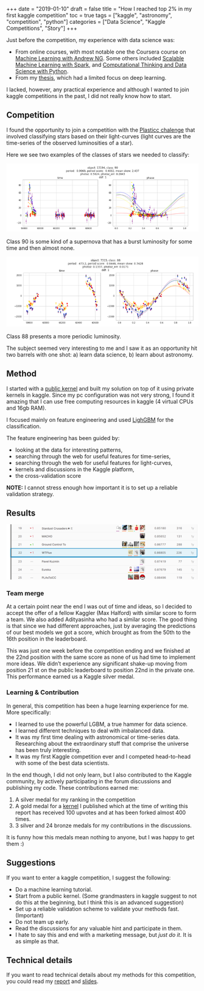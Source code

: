 +++
date = "2019-01-10"
draft = false
title = "How I reached top 2% in my first kaggle competition"
toc = true
tags = ["kaggle", "astronomy", "competition", "python"]
categories = ["Data Science", "Kaggle Competitions", "Story"]
+++

Just before the competition, my experience with data science was:

* From online courses, with most notable one the Coursera course on [Machine Learning with Andrew NG](https://www.coursera.org/learn/machine-learning). Some others included [Scalable Machine Learning with Spark](https://courses.edx.org/courses/BerkeleyX/CS190.1x/1T2015/course/), and [Computational Thinking and Data Science with Python](https://courses.edx.org/courses/course-v1:MITx+6.00.2x_3+1T2015).
* From my [thesis](https://dl.acm.org/doi/pdf/10.1145/3200947.3201051), which had a limited focus on deep learning.

I lacked, however, any practical experience and although I wanted to join kaggle competitions in the past, I did not really know how to start.

## Competition

I found the opportunity to join a competition with the [Plasticc chalenge](https://www.kaggle.com/c/PLAsTiCC-2018) that involved classifying stars based on their light-curves (light curves are the time-series of the observed luminosities of a star).

Here we see two examples of the classes of stars we needed to classify:

![class90](/blog/kaggle-plasticc/class90.png)

Class 90 is some kind of a supernova that has a burst luminosity for some time and then almost none.

![class80](/blog/kaggle-plasticc/class88.png)

Class 88 presents a more periodic luminosity.

The subject seemed very interesting to me and I saw it as an opportunity hit two barrels with one shot: a) learn data science, b) learn about astronomy.

## Method

I started with a [public kernel](https://www.kaggle.com/ogrellier/plasticc-in-a-kernel-meta-and-data) and built my solution on top of it using private kernels in kaggle. Since my pc configuration was not very strong, I found it amazing that I can use free computing resources in kaggle (4 virtual CPUs and 16gb RAM).

I focused mainly on feature engineering and used [LighGBM](https://lightgbm.readthedocs.io/en/latest/) for the classification.

The feature engineering has been guided by:
* looking at the data for interesting patterns,
* searching through the web for useful features for time-series,
* searching through the web for useful features for light-curves,
* kernels and discussions in the Kaggle platform,
* the cross-validation score 

**NOTE:** I cannot stress enough how important it is to set up a reliable validation strategy.

## Results

![leaderboard](/blog/kaggle-plasticc/leaderboard.png)

### Team merge
At a certain point near the end I was out of time and ideas, so I decided to accept the offer of
a fellow Kaggler (Max Halford) with similar score to form a team. We also added Adityasinha who had a similar score. The good thing is that since we had different approaches, just by averaging the predictions of our best models we got a score, which brought as
from the 50th to the 16th position in the leaderboard. 

This was just one week before the competition ending and we finished at the 22nd position with the same score as none of us
had time to implement more ideas. We didn’t experience any significant shake-up moving
from position 21 st on the public leaderboard to position 22nd in the private one. This
performance earned us a Kaggle silver medal.

### Learning & Contribution

In general, this competition has been a huge learning experience for me. More specifically:
* I learned to use the powerful LGBM, a true hammer for data science.
* I learned different techniques to deal with imbalanced data.
* It was my first time dealing with astronomical or time-series data. Researching about
the extraordinary stuff that comprise the universe has been truly interesting.
* It was my first Kaggle competition ever and I competed head-to-head with some of
the best data scientists.

In the end though, I did not only learn, but I also contributed to the Kaggle community, by
actively participating in the forum discussions and publishing my code. These contributions
earned me:

1. A silver medal for my ranking in the competition
2. A gold medal for a [kernel](https://www.kaggle.com/iprapas/ideas-from-kernels-and-discussion-lb-1-135) I published which at the time of writing this
report has received 100 upvotes and at has been forked almost 400 times.
3. 3 silver and 24 bronze medals for my contributions in the discussions.

It is funny how this medals mean nothing to anyone, but I was happy to get them :)

## Suggestions

If you want to enter a kaggle competition, I suggest the following:

* Do a machine learning tutorial.
* Start from a public kernel. (Some grandmasters in kaggle suggest to not do this at the beginning, but I think this is an advanced suggestion)
* Set up a reliable validation scheme to validate your methods fast. (Important)
* Do not team up early.
* Read the discussions for any valuable hint and participate in them.
* I hate to say this and end with a marketing message, but *just do it*. It is as simple as that.

## Technical details

If you want to read technical details about my methods for this competition, you could read my [report](/blog/kaggle-plasticc/report.pdf) and [slides](/blog/kaggle-plasticc/slides.pdf).
